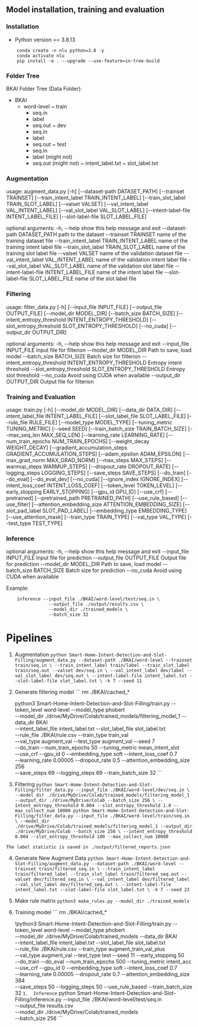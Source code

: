 ## Model installation, training and evaluation

### Installation
- Python version == 3.8.13

```
    conda create -n nlu python=3.8 -y
    conda activate nlu
    pip install -e . --upgrade --use-feature=in-tree-build
```

### Folder Tree
BKAI Folder Tree (Data Folder):
- BKAI
    + word-level
      ~ train
        + seq.in
        + label
        + seq.out
      ~ dev
        + seq.in
        + label
        + seq.out
      ~ test
        + seq.in
        + label (might not)
        + seq.out (might not)
      ~ intent_label.txt
      ~ slot_label.txt

### Augmentation
usage: augment_data.py [-h] [--dataset-path DATASET_PATH]
                       [--trainset TRAINSET]
                       [--train_intent_label TRAIN_INTENT_LABEL]
                       [--train_slot_label TRAIN_SLOT_LABEL]
                       [--valset VALSET]
                       [--val_intent_label VAL_INTENT_LABEL]
                       [--val_slot_label VAL_SLOT_LABEL]
                       [--intent-label-file INTENT_LABEL_FILE]
                       [--slot-label-file SLOT_LABEL_FILE]

optional arguments:
  -h, --help            show this help message and exit
  --dataset-path DATASET_PATH
                        path to the dataset
  --trainset TRAINSET   name of the training dataset file
  --train_intent_label TRAIN_INTENT_LABEL
                        name of the training intent label file
  --train_slot_label TRAIN_SLOT_LABEL
                        name of the training slot label file
  --valset VALSET       name of the validation dataset file
  --val_intent_label VAL_INTENT_LABEL
                        name of the validation intent label file
  --val_slot_label VAL_SLOT_LABEL
                        name of the validation slot label file
  --intent-label-file INTENT_LABEL_FILE
                        name of the intent label file
  --slot-label-file SLOT_LABEL_FILE
                        name of the slot label file

### Filtering
usage: filter_data.py [-h] [--input_file INPUT_FILE] [--output_file OUTPUT_FILE]
                      [--model_dir MODEL_DIR] [--batch_size BATCH_SIZE]
                      [--intent_entropy_threshold INTENT_ENTROPY_THRESHOLD]
                      [--slot_entropy_threshold SLOT_ENTROPY_THRESHOLD] [--no_cuda]
                      [--output_dir OUTPUT_DIR]

optional arguments:
  -h, --help            show this help message and exit
  --input_file INPUT_FILE
                        Input file for filterion
  --model_dir MODEL_DIR
                        Path to save, load model
  --batch_size BATCH_SIZE
                        Batch size for filterion
  --intent_entropy_threshold INTENT_ENTROPY_THRESHOLD
                        Entropy intent threshold
  --slot_entropy_threshold SLOT_ENTROPY_THRESHOLD
                        Entropy slot threshold
  --no_cuda             Avoid using CUDA when available
  --output_dir OUTPUT_DIR
                        Output file for filterion

### Training and Evaluation
usage: train.py [-h]
                [--model_dir MODEL_DIR]
                [--data_dir DATA_DIR]
                [--intent_label_file INTENT_LABEL_FILE]
                [--slot_label_file SLOT_LABEL_FILE]
                [--rule_file RULE_FILE]
                [--model_type MODEL_TYPE]
                [--tuning_metric TUNING_METRIC]
                [--seed SEED]
                [--train_batch_size TRAIN_BATCH_SIZE]
                [--max_seq_len MAX_SEQ_LEN]
                [--learning_rate LEARNING_RATE]
                [--num_train_epochs NUM_TRAIN_EPOCHS]
                [--weight_decay WEIGHT_DECAY]
                [--gradient_accumulation_steps GRADIENT_ACCUMULATION_STEPS]
                [--adam_epsilon ADAM_EPSILON]
                [--max_grad_norm MAX_GRAD_NORM]
                [--max_steps MAX_STEPS]
                [--warmup_steps WARMUP_STEPS]
                [--dropout_rate DROPOUT_RATE]
                [--logging_steps LOGGING_STEPS]
                [--save_steps SAVE_STEPS]
                [--do_train]
                [--do_eval]
                [--do_eval_dev]
                [--no_cuda]
                [--ignore_index IGNORE_INDEX]
                [--intent_loss_coef INTENT_LOSS_COEF]
                [--token_level TOKEN_LEVEL]
                [--early_stopping EARLY_STOPPING]
                [--gpu_id GPU_ID]
                [--use_crf]
                [--pretrained]
                [--pretrained_path PRETRAINED_PATH]
                [--use_rule_based]
                [--use_filter]
                [--attention_embedding_size ATTENTION_EMBEDDING_SIZE]
                [--slot_pad_label SLOT_PAD_LABEL]
                [--embedding_type EMBEDDING_TYPE]
                [--use_attention_mask]
                [--train_type TRAIN_TYPE]
                [--val_type VAL_TYPE]
                [--test_type TEST_TYPE]


### Inference
optional arguments:
  -h, --help            show this help message and exit
  --input_file INPUT_FILE
                        Input file for prediction
  --output_file OUTPUT_FILE
                        Output file for prediction
  --model_dir MODEL_DIR
                        Path to save, load model
  --batch_size BATCH_SIZE
                        Batch size for prediction
  --no_cuda             Avoid using CUDA when available

Example:
```
    inference --input_file ./BKAI/word-level/test/seq.in \
                --output_file ./output/results.csv \
                --model_dir ./trained_models \
                --batch_size 32
```

# Pipelines
   1. Augmentation
    ```
        python Smart-Home-Intent-Detection-and-Slot-Filling/augment_data.py --dataset-path ./BKAI/word-level --trainset train/seq.in \
        --train_intent_label train/label --train_slot_label train/seq.out --valset dev/seq.in \
        --val_intent_label dev/label --val_slot_label dev/seq.out \
        --intent-label-file intent_label.txt --slot-label-file slot_label.txt \
        -k 7 --seed 11
    ```

   2. Generate filtering model
    ```
        rm ./BKAI/cached_*
        
        python3 Smart-Home-Intent-Detection-and-Slot-Filling/train.py --token_level word-level --model_type phobert \
        --model_dir ./drive/MyDrive/Colab/trained_models/filtering_model_1 --data_dir BKAI \
        --intent_label_file intent_label.txt --slot_label_file slot_label.txt \
        --rule_file ./BKAI/rule.csv --train_type train_val \
        --val_type augment_val --test_type augment_val --seed 7 \
        --do_train --num_train_epochs 50 --tuning_metric mean_intent_slot \
        --use_crf --gpu_id 0 --embedding_type soft --intent_loss_coef 0.7 \
        --learning_rate 0.00005 --dropout_rate 0.5 --attention_embedding_size 256 \
        --save_steps 69 --logging_steps 69 --train_batch_size 32
    ```
   3. Filtering
    ```
        python Smart-Home-Intent-Detection-and-Slot-Filling/filter_data.py --input_file ./BKAI/word-level/dev/seq.in \
        --model_dir ./drive/MyDrive/Colab/trained_models/filtering_model_1 --output_dir ./drive/MyDrive/Colab --batch_size 256 \
        --intent_entropy_threshold 0.004 --slot_entropy_threshold 1.0 --max_collect_num 10000
        python Smart-Home-Intent-Detection-and-Slot-Filling/filter_data.py --input_file ./BKAI/word-level/train/seq.in \
        --model_dir ./drive/MyDrive/Colab/trained_models/filtering_model_1 --output_dir ./drive/MyDrive/Colab --batch_size 256 \
        --intent_entropy_threshold 0.004 --slot_entropy_threshold 100 --max_collect_num 10000
    ```

    The label statistic is saved in ./output/filtered_reports.json

   4.  Generate New Augment Data
    ```
        python Smart-Home-Intent-Detection-and-Slot-Filling/augment_data.py --dataset-path ./BKAI/word-level --trainset train/filtered_seq.in \
        --train_intent_label train/filtered_label --train_slot_label train/filtered_seq.out --valset dev/filtered_seq.in \
        --val_intent_label dev/filtered_label --val_slot_label dev/filtered_seq.out \
        --intent-label-file intent_label.txt --slot-label-file slot_label.txt \
        -k 7 --seed 23
    ```
   5.  Make rule matrix
    ```
       python3 make_rules.py --model_dir ./trained_models
    ```

   6.  Training model
    ```
        rm ./BKAI/cached_*

        !python3 Smart-Home-Intent-Detection-and-Slot-Filling/train.py --token_level word-level --model_type phobert \
        --model_dir ./drive/MyDrive/Colab/trained_models --data_dir BKAI \
        --intent_label_file intent_label.txt --slot_label_file slot_label.txt \
        --rule_file ./BKAI/rule.csv --train_type augment_train_val_plus \
        --val_type augment_val --test_type test --seed 11 --early_stopping 50\
        --do_train --do_eval --num_train_epochs 500 --tuning_metric intent_acc \
        --use_crf --gpu_id 0 --embedding_type soft --intent_loss_coef 0.7 \
        --learning_rate 0.00005 --dropout_rate 0.7 --attention_embedding_size 384 \
        --save_steps 50 --logging_steps 50 --use_rule_based --train_batch_size 32 
    ```
    1.  Inference
    ```
        python Smart-Home-Intent-Detection-and-Slot-Filling/inference.py --input_file ./BKAI/word-level/test/seq.in \
                --output_file results.csv \
                --model_dir ./drive/MyDrive/Colab/trained_models \
                --batch_size 256
    ```
